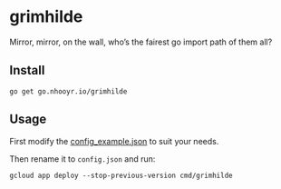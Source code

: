 # grimhilde

Mirror, mirror, on the wall, who’s the fairest go import path of them all?

## Install

```
go get go.nhooyr.io/grimhilde
```

## Usage

First modify the [config_example.json](./cmd/grimhilde/config_example.json) to suit your needs.

Then rename it to `config.json` and run:

```
gcloud app deploy --stop-previous-version cmd/grimhilde
```